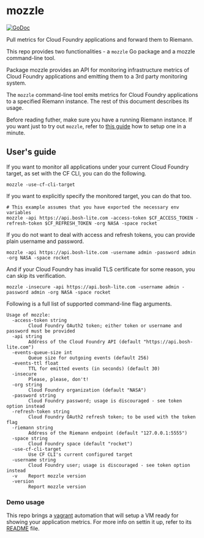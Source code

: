 # mozzle
[![GoDoc](https://godoc.org/github.com/Bo0mer/mozzle?status.svg)](https://godoc.org/github.com/Bo0mer/mozzle)

Pull metrics for Cloud Foundry applications and forward them to Riemann.

This repo provides two functionalities - a `mozzle` Go package and a mozzle
command-line tool.

Package mozzle provides an API for monitoring infrastructure metrics of
Cloud Foundry applications and emitting them to a 3rd party monitoring system.

The `mozzle` command-line tool emits metrics for Cloud Foundry applications
to a specified Riemann instance. The rest of this document describes its usage.

Before reading futher, make sure you have a running Riemann instance. If you want
just to try out `mozzle`, refer to [this guide](https://github.com/Bo0mer/mozzle/tree/master/demo/mib/) how to setup one in a minute.

## User's guide
If you want to monitor all applications under your current Cloud Foundry target,
as set with the CF CLI, you can do the following.
```
mozzle -use-cf-cli-target
```

If you want to explicitly specify the monitored target, you can do that too.
```
# This example assumes that you have exported the necessary env variables
mozzle -api https://api.bosh-lite.com -access-token $CF_ACCESS_TOKEN -refresh-token $CF_REFRESH_TOKEN -org NASA -space rocket
```

If you do not want to deal with access and refresh tokens, you can provide plain
username and password.
```
mozzle -api https://api.bosh-lite.com -username admin -password admin -org NASA -space rocket
```

And if your Cloud Foundry has invalid TLS certificate for some reason, you can skip its verification.
```
mozzle -insecure -api https://api.bosh-lite.com -username admin -password admin -org NASA -space rocket
```

Following is a full list of supported command-line flag arguments.
```
Usage of mozzle:
  -access-token string
    	Cloud Foundry OAuth2 token; either token or username and password must be provided
  -api string
    	Address of the Cloud Foundry API (default "https://api.bosh-lite.com")
  -events-queue-size int
    	Queue size for outgoing events (default 256)
  -events-ttl float
    	TTL for emitted events (in seconds) (default 30)
  -insecure
    	Please, please, don't!
  -org string
    	Cloud Foundry organization (default "NASA")
  -password string
    	Cloud Foundry password; usage is discouraged - see token option instead
  -refresh-token string
    	Cloud Foundry OAuth2 refresh token; to be used with the token flag
  -riemann string
    	Address of the Riemann endpoint (default "127.0.0.1:5555")
  -space string
    	Cloud Foundry space (default "rocket")
  -use-cf-cli-target
    	Use CF CLI's current configured target
  -username string
    	Cloud Foundry user; usage is discouraged - see token option instead
  -v	Report mozzle version
  -version
    	Report mozzle version
```

### Demo usage
This repo brings a [vagrant](https://www.vagrantup.com/) automation that will setup a VM ready for
showing your application metrics. For more info on settin it up, refer to its
[README](https://github.com/Bo0mer/mozzle/tree/master/demo/mib/) file.
